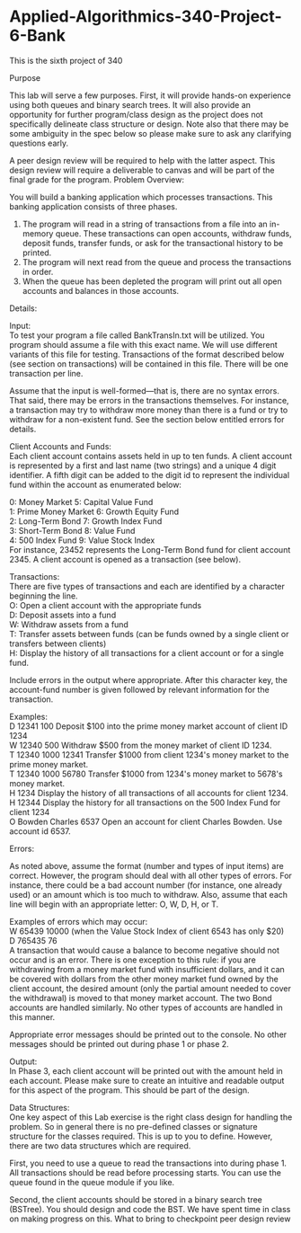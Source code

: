 # Applied-Algorithmics-340-Project-6-Bank
This is the sixth project of 340

Purpose

This lab will serve a few purposes. First, it will provide hands-on experience using both queues
and binary search trees. It will also provide an opportunity for further program/class design as
the project does not specifically delineate class structure or design.
Note also that there may be some ambiguity in the spec below so please make sure to ask any
clarifying questions early.

A peer design review will be required to help with the latter aspect. This design review will
require a deliverable to canvas and will be part of the final grade for the program.
Problem Overview:

You will build a banking application which processes transactions. This banking
application consists of three phases.

1. The program will read in a string of transactions from a file into an in-memory queue.
These transactions can open accounts, withdraw funds, deposit funds, transfer funds, or ask for
the transactional history to be printed.
2. The program will next read from the queue and process the transactions in order.
3. When the queue has been depleted the program will print out all open accounts and
balances in those accounts.

Details:

Input:<br/>
To test your program a file called BankTransIn.txt will be utilized. You program should
assume a file with this exact name. We will use different variants of this file for testing.
Transactions of the format described below (see section on transactions) will be contained in
this file. There will be one transaction per line.

Assume that the input is well-formed—that is, there are no syntax errors. That said,
there may be errors in the transactions themselves. For instance, a transaction may try to
withdraw more money than there is a fund or try to withdraw for a non-existent fund. See the
section below entitled errors for details.

Client Accounts and Funds:<br/>
Each client account contains assets held in up to ten funds. A client account is
represented by a first and last name (two strings) and a unique 4 digit identifier. A fifth digit
can be added to the digit id to represent the individual fund within the account as enumerated
below:

0: Money Market 5: Capital Value Fund <br/>
1: Prime Money Market 6: Growth Equity Fund <br/>
2: Long-Term Bond 7: Growth Index Fund <br/>
3: Short-Term Bond 8: Value Fund <br/>
4: 500 Index Fund 9: Value Stock Index <br/>
For instance, 23452 represents the Long-Term Bond fund for client account 2345. A
client account is opened as a transaction (see below).

Transactions:<br/>
There are five types of transactions and each are identified by a character beginning the line.<br/>
O: Open a client account with the appropriate funds<br/>
D: Deposit assets into a fund<br/>
W: Withdraw assets from a fund<br/>
T: Transfer assets between funds (can be funds owned by a single client or
transfers between clients)<br/>
H: Display the history of all transactions for a client account or for a single fund.<br/>

Include errors in the output where appropriate.
After this character key, the account-fund number is given followed by relevant information for
the transaction.

Examples:<br/>
D 12341 100 Deposit $100 into the prime money market account of client ID 1234<br/>
W 12340 500 Withdraw $500 from the money market of client ID 1234.<br/>
T 12340 1000 12341 Transfer $1000 from client 1234's money market to the prime money market.<br/>
T 12340 1000 56780 Transfer $1000 from 1234's money market to 5678's money market.<br/>
H 1234 Display the history of all transactions of all accounts for client 1234.<br/>
H 12344 Display the history for all transactions on the 500 Index Fund for client 1234<br/>
O Bowden Charles 6537 Open an account for client Charles Bowden. Use account id 6537.<br/>

Errors:

As noted above, assume the format (number and types of input items) are correct. However,
the program should deal with all other types of errors. For instance, there could be a bad
account number (for instance, one already used) or an amount which is too much to withdraw.
Also, assume that each line will begin with an appropriate letter: O, W, D, H, or T.

Examples of errors which may occur:<br/>
W 65439 10000 (when the Value Stock Index of client 6543 has only $20)<br/>
D 765435 76<br/>
A transaction that would cause a balance to become negative should not occur and is an error.
There is one exception to this rule: if you are withdrawing from a money market fund with
insufficient dollars, and it can be covered with dollars from the other money market fund
owned by the client account, the desired amount (only the partial amount needed to cover the
withdrawal) is moved to that money market account. The two Bond accounts are handled
similarly. No other types of accounts are handled in this manner.<br/>

Appropriate error messages should be printed out to the console. No other messages should
be printed out during phase 1 or phase 2.

Output:<br/>
In Phase 3, each client account will be printed out with the amount held in each
account. Please make sure to create an intuitive and readable output for this aspect of the
program. This should be part of the design.

Data Structures:<br/>
One key aspect of this Lab exercise is the right class design for handling the problem. So
in general there is no pre-defined classes or signature structure for the classes required. This is
up to you to define. However, there are two data structures which are required.

First, you need to use a queue to read the transactions into during phase 1. All
transactions should be read before processing starts. You can use the queue found in the
queue module if you like.

Second, the client accounts should be stored in a binary search tree (BSTree). You
should design and code the BST. We have spent time in class on making progress on this.
What to bring to checkpoint peer design review




